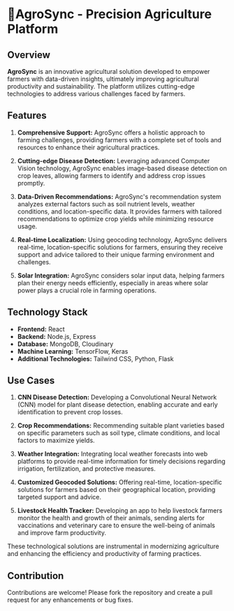 # 🌿AgroSync - Precision Agriculture Platform

## Overview
**AgroSync** is an innovative agricultural solution developed to empower farmers with data-driven insights, ultimately improving agricultural productivity and sustainability. The platform utilizes cutting-edge technologies to address various challenges faced by farmers.

## Features
1. **Comprehensive Support:**
   AgroSync offers a holistic approach to farming challenges, providing farmers with a complete set of tools and resources to enhance their agricultural practices.

2. **Cutting-edge Disease Detection:**
   Leveraging advanced Computer Vision technology, AgroSync enables image-based disease detection on crop leaves, allowing farmers to identify and address crop issues promptly.

3. **Data-Driven Recommendations:**
   AgroSync's recommendation system analyzes external factors such as soil nutrient levels, weather conditions, and location-specific data. It provides farmers with tailored recommendations to optimize crop yields while minimizing resource usage.

4. **Real-time Localization:**
   Using geocoding technology, AgroSync delivers real-time, location-specific solutions for farmers, ensuring they receive support and advice tailored to their unique farming environment and challenges.

5. **Solar Integration:**
   AgroSync considers solar input data, helping farmers plan their energy needs efficiently, especially in areas where solar power plays a crucial role in farming operations.

## Technology Stack
- **Frontend:** React
- **Backend:** Node.js, Express
- **Database:** MongoDB, Cloudinary
- **Machine Learning:** TensorFlow, Keras
- **Additional Technologies:** Tailwind CSS, Python, Flask

## Use Cases
1. **CNN Disease Detection:**
   Developing a Convolutional Neural Network (CNN) model for plant disease detection, enabling accurate and early identification to prevent crop losses.

2. **Crop Recommendations:**
   Recommending suitable plant varieties based on specific parameters such as soil type, climate conditions, and local factors to maximize yields.

3. **Weather Integration:**
   Integrating local weather forecasts into web platforms to provide real-time information for timely decisions regarding irrigation, fertilization, and protective measures.

4. **Customized Geocoded Solutions:**
   Offering real-time, location-specific solutions for farmers based on their geographical location, providing targeted support and advice.

5. **Livestock Health Tracker:**
   Developing an app to help livestock farmers monitor the health and growth of their animals, sending alerts for vaccinations and veterinary care to ensure the well-being of animals and improve farm productivity.

These technological solutions are instrumental in modernizing agriculture and enhancing the efficiency and productivity of farming practices.

## Contribution
Contributions are welcome! Please fork the repository and create a pull request for any enhancements or bug fixes.
